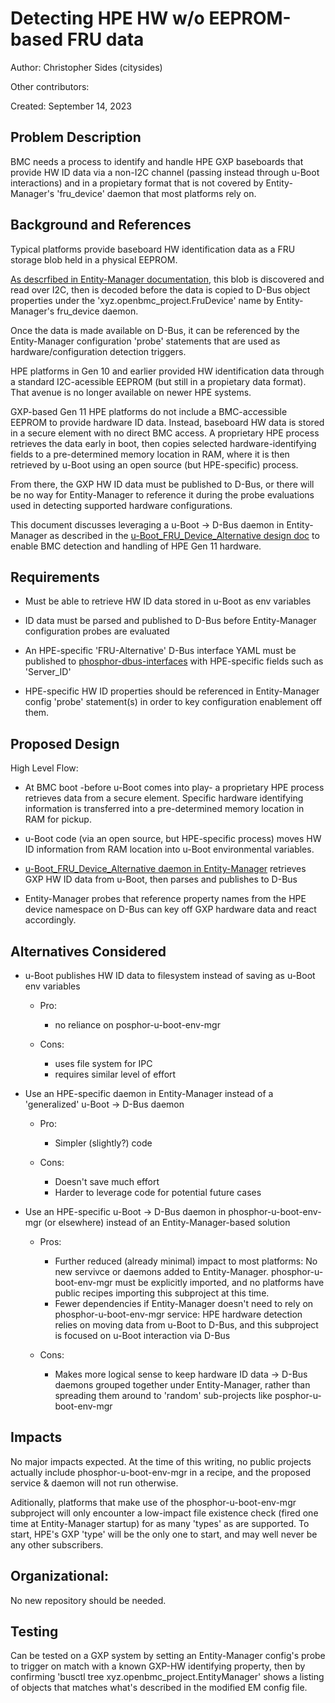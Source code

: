 # Detecting HPE HW w/o EEPROM-based FRU data

Author: Christopher Sides (citysides)

Other contributors: 

Created: September 14, 2023

## Problem Description

BMC needs a process to identify and handle HPE GXP baseboards that provide 
HW ID data via a non-I2C channel (passing instead through u-Boot interactions) and in a propietary format 
that is not covered by Entity-Manager's 'fru_device' daemon that most platforms rely on. 

## Background and References

Typical platforms provide baseboard HW identification data as a FRU storage
blob held in a physical EEPROM. 

[As descrfibed in Entity-Manager documentation](https://github.com/openbmc/entity-manager/blob/master/docs/my_first_sensors.md), this blob is discovered
and read over I2C, then is decoded before the data is copied to D-Bus object
properties under the 'xyz.openbmc_project.FruDevice' name by Entity-Manager's
fru_device daemon. 

Once the data is made available on D-Bus, it can be referenced by the
Entity-Manager configuration 'probe' statements that are used as
hardware/configuration detection triggers.

HPE platforms in Gen 10 and earlier provided HW identification data through
a standard I2C-acessible EEPROM (but still in a propietary data format). That avenue is no longer available on
newer HPE systems.

GXP-based Gen 11 HPE platforms do not include a BMC-accessible EEPROM to
provide hardware ID data. Instead, baseboard HW data is stored in a secure
element with no direct BMC access. A proprietary HPE process retrieves the
data early in boot, then copies selected hardware-identifying fields to a
pre-determined memory location in RAM, where it is then retrieved by u-Boot
using an open source (but HPE-specific) process.

From there, the GXP HW ID data must be published to D-Bus,
or there will be no way for Entity-Manager to reference it during the probe
evaluations used in detecting supported hardware configurations. 

This document discusses leveraging a
u-Boot -> D-Bus daemon in Entity-Manager as described in the
[u-Boot_FRU_Device_Alternative design doc](https://gerrit.openbmc.org/c/openbmc/docs/+/65678)
to enable BMC detection and handling of HPE Gen 11 hardware.

## Requirements	

* Must be able to retrieve HW ID data stored in u-Boot as env variables

* ID data must be parsed and published to D-Bus before Entity-Manager configuration probes are evaluated

* An HPE-specific 'FRU-Alternative' D-Bus interface YAML must be published to [phosphor-dbus-interfaces](https://github.com/openbmc/phosphor-dbus-interfaces) 
  with HPE-specific fields such as 'Server_ID'

* HPE-specific HW ID properties should be referenced in Entity-Manager config 'probe' statement(s)
  in order to key configuration enablement off them. 
  
## Proposed Design

High Level Flow: 

* At BMC boot -before u-Boot comes into play- a proprietary HPE process
  retrieves data from a secure element. Specific hardware identifying
  information is transferred into a pre-determined memory
  location in RAM for pickup.

* u-Boot code (via an open source, but HPE-specific process) moves HW
  ID information from RAM location into u-Boot environmental variables.

* [u-Boot_FRU_Device_Alternative daemon in Entity-Manager](https://gerrit.openbmc.org/c/openbmc/docs/+/65678) 
  retrieves GXP HW ID data from u-Boot, then parses and publishes to D-Bus

* Entity-Manager probes that reference property names from the HPE
  device namespace on D-Bus can key off GXP hardware data and react
  accordingly.
		
## Alternatives Considered

* u-Boot publishes HW ID data to filesystem instead of saving as u-Boot env variables
  - Pro:  
     * no reliance on posphor-u-boot-env-mgr
  
  - Cons: 
     * uses file system for IPC
     * requires similar level of effort

* Use an HPE-specific daemon in Entity-Manager instead of a 'generalized' u-Boot -> D-Bus daemon
  - Pro:  
    * Simpler (slightly?) code
  
  - Cons:  
     * Doesn't save much effort
     * Harder to leverage code for potential future cases

* Use an HPE-specific u-Boot -> D-Bus daemon in phosphor-u-boot-env-mgr (or elsewhere) instead of an Entity-Manager-based solution
  - Pros: 
    * Further reduced (already minimal) impact to most platforms: No new servivce or daemons added to Entity-Manager. phosphor-u-boot-env-mgr
      must be explicitly imported, and no platforms have public recipes importing this subproject at this time.
	* Fewer dependencies if Entity-Manager doesn't need to rely on phosphor-u-boot-env-mgr service: HPE hardware detection relies on moving data from u-Boot to D-Bus, and this subproject is focused 
	  on u-Boot interaction via D-Bus
		  
  - Cons: 
    * Makes more logical sense to keep hardware ID data -> D-Bus daemons grouped together under Entity-Manager, rather than spreading them around to 'random' sub-projects
	  like posphor-u-boot-env-mgr

## Impacts

No major impacts expected. At the time of this writing, no public
projects actually include phosphor-u-boot-env-mgr in a recipe,
and the proposed service & daemon will not run otherwise.

Aditionally, platforms that make use of the
phosphor-u-boot-env-mgr subproject will only encounter a 
low-impact file existence check (fired one time at Entity-Manager startup) for as many 'types' as are supported.
To start, HPE's GXP 'type' will be the only one to start, and may well never be any other subscribers.

## Organizational:

No new repository should be needed.

## Testing

Can be tested on a GXP system by setting an Entity-Manager config's 
probe to trigger on match with a known GXP-HW identifying property, 
then by confirming 'busctl tree xyz.openbmc_project.EntityManager' 
shows a listing of objects that matches what's described in the 
modified EM config file.
